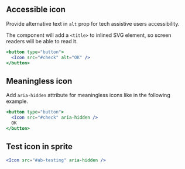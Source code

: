 ## Accessible icon

Provide alternative text in `alt` prop for tech assistive users accessibility.

The component will add a `<title>` to inlined SVG element,
so screen readers will be able to read it.

```jsx
<button type="button">
  <Icon src="#check" alt="OK" />
</button>
```

## Meaningless icon

Add `aria-hidden` attribute for meaningless icons like in the following
example.

```jsx
<button type="button">
  <Icon src="#check" aria-hidden />
  OK
</button>
```

## Test icon in sprite
```jsx
<Icon src="#ab-testing" aria-hidden />
```
